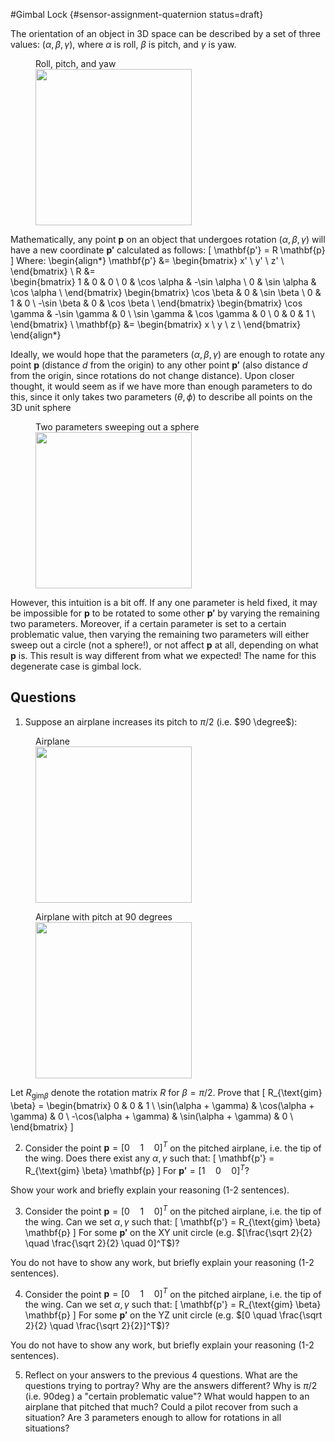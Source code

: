 #Gimbal Lock {#sensor-assignment-quaternion  status=draft}

The orientation of an object in 3D space can be described by a set of three values: $(\alpha, \beta, \gamma)$, where $\alpha$ is roll, $\beta$ is pitch, and $\gamma$ is yaw. 

<figure>
  <figcaption>Roll, pitch, and yaw</figcaption>
  <img style='width:250px' src='airplane_roll_pitch_yaw.png' />
</figure>

Mathematically, any point $\mathbf{p}$ on an object that undergoes rotation $(\alpha, \beta, \gamma)$ will have a new coordinate $\mathbf{p'}$ calculated as follows:
\[
\mathbf{p'} = R \mathbf{p}
\]
Where:
\begin{align*}
    \mathbf{p'} &= \begin{bmatrix}
  x' \\
  y' \\
  z' \\
    \end{bmatrix} \\
    R &=    
    \begin{bmatrix}
  1 & 0 & 0 \\
  0 & \cos \alpha & -\sin \alpha \\
  0 & \sin \alpha & \cos \alpha \\
    \end{bmatrix}
    \begin{bmatrix}
  \cos \beta & 0 & \sin \beta \\
  0 & 1 & 0 \\
  -\sin \beta & 0 & \cos \beta \\
    \end{bmatrix}
    \begin{bmatrix}
  \cos \gamma & -\sin \gamma & 0 \\
  \sin \gamma & \cos \gamma & 0 \\
  0 & 0 & 1 \\
    \end{bmatrix} \\
    \mathbf{p} &= \begin{bmatrix}
  x \\
  y \\
  z \\
    \end{bmatrix}
\end{align*}

Ideally, we would hope that the parameters $(\alpha, \beta, \gamma)$ are enough to rotate any point $\mathbf{p}$ (distance $d$ from the origin) to any other point $\mathbf{p'}$ (also distance $d$ from the origin, since rotations do not change distance). Upon closer thought, it would seem as if we have more than enough parameters to do this, since it only takes two parameters $(\theta, \phi)$ to describe all points on the 3D unit sphere

<figure>
  <figcaption>Two parameters sweeping out a sphere</figcaption>
  <img style='width:250px' src='3d_unit_sphere.jpg' />
</figure>

However, this intuition is a bit off. If any one parameter is held fixed, it may be impossible for $\mathbf{p}$ to be rotated to some other $\mathbf{p'}$ by varying the remaining two parameters. Moreover, if a certain parameter is set to a certain problematic value, then varying the remaining two parameters will either sweep out a circle (not a sphere!), or not affect $\mathbf{p}$ at all, depending on what $\mathbf{p}$ is. This result is way different from what we expected! The name for this degenerate case is gimbal lock. 

## Questions
1.  Suppose an airplane increases its pitch to $\pi / 2$ (i.e. $90 \degree$):

<figure>
  <figcaption>Airplane</figcaption>
  <img style='width:250px' src='airplane_pitch_0.jpg' />
</figure>

<figure>
  <figcaption>Airplane with pitch at 90 degrees</figcaption>
  <img style='width:250px' src='airplane_pitch_90.jpg' />
</figure>
 
 Let $R_{\text{gim} \beta}$ denote the rotation matrix $R$ for $\beta = \pi / 2$. Prove that 
 \[
 R_{\text{gim} \beta} = 
    \begin{bmatrix}
  0 & 0 & 1 \\
  \sin(\alpha + \gamma) & \cos(\alpha + \gamma) & 0 \\
  -\cos(\alpha + \gamma) & \sin(\alpha + \gamma) & 0 \\
    \end{bmatrix}
 \] 

2. Consider the point $\mathbf{p} = [0 \quad 1 \quad 0]^T$ on the pitched airplane, i.e. the tip of the wing. Does there exist any $\alpha, \gamma$ such that:
 \[
    \mathbf{p'} = R_{\text{gim} \beta} \mathbf{p}
 \]
 For $\mathbf{p'} = [1 \quad 0 \quad 0]^T$?
 
 Show your work and briefly explain your reasoning (1-2 sentences). 

3.  Consider the point $\mathbf{p} = [0 \quad 1 \quad 0]^T$ on the pitched airplane, i.e. the tip of the wing. Can we set $\alpha, \gamma$ such that:
 \[
    \mathbf{p'} = R_{\text{gim} \beta} \mathbf{p}
 \]
 For some $\mathbf{p'}$ on the XY unit circle (e.g. $[\frac{\sqrt 2}{2} \quad \frac{\sqrt 2}{2} \quad 0]^T$)?
 
 You do not have to show any work, but briefly explain your reasoning (1-2 sentences). 

4.   Consider the point $\mathbf{p} = [0 \quad 1 \quad 0]^T$ on the pitched airplane, i.e. the tip of the wing. Can we set $\alpha, \gamma$ such that:
 \[
    \mathbf{p'} = R_{\text{gim} \beta} \mathbf{p}
 \]
 For some $\mathbf{p'}$ on the YZ unit circle (e.g. $[0 \quad \frac{\sqrt 2}{2} \quad \frac{\sqrt 2}{2}]^T$)?
 
You do not have to show any work, but briefly explain your reasoning (1-2 sentences). 

5. Reflect on your answers to the previous 4 questions. What are the questions trying to portray? Why are the answers different? Why is $\pi / 2$ (i.e. $90 \deg)$ a "certain problematic value"? What would happen to an airplane that pitched that much? Could a pilot recover from such a situation? Are 3 parameters enough to allow for rotations in all situations? 
